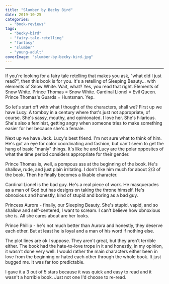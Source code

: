 ```yaml
---
title: "Slumber by Becky Bird"
date: 2019-10-25
categories: 
  - "book-reviews"
tags: 
  - "becky-bird"
  - "fairy-tale-retelling"
  - "fantasy"
  - "slumber"
  - "young-adult"
coverImage: "slumber-by-becky-bird.jpg"
---
```


* * *

If you're looking for a fairy tale retelling that makes you ask, "what did I just read?", then this book is for you. It's a retelling of Sleeping Beauty... with elements of Snow White. Wait, what? Yes, you read that right. Elements of Snow White. Prince Thomas = Snow White. Cardinal Lionel = Evil Queen. Prince Thomas's Guards = Huntsman. Yep.

So let's start off with what I thought of the characters, shall we? First up we have Lucy. A tomboy in a century where that's just not appropriate, of course. She's sassy, mouthy, and opinionated. I love her. She's hilarious. She's also a feminist, getting angry when someone tries to make something easier for her because she's a female.

Next up we have Jack. Lucy's best friend. I'm not sure what to think of him. He's got an eye for color coordinating and fashion, but can't seem to get the hang of basic "manly" things. It's like he and Lucy are the polar opposites of what the time period considers appropriate for their gender.

Prince Thomas is, well, a pompous ass at the beginning of the book. He's shallow, rude, and just plain irritating. I don't like him much for about 2/3 of the book. Then he finally becomes a likable character.

Cardinal Lionel is the bad guy. He's a real piece of work. He masquerades as a man of God but has designs on taking the throne himself. He's obnoxious and honestly, kind of stupid and boring as a bad guy.

Princess Aurora - finally, our Sleeping Beauty. She's stupid, vapid, and so shallow and self-centered, I want to scream. I can't believe how obnoxious she is. All she cares about are her looks.

Prince Phillip - he's not much better than Aurora and honestly, they deserve each other. But at least he is loyal and a man of his word if nothing else.

The plot lines are ok I suppose. They aren't great, but they aren't terrible either. The book had the hate-to-love trope in it and honestly, in my opinion, it wasn't done very well. I would rather the main characters either been in love from the beginning or hated each other through the whole book. It just bugged me. It was far too predictable.

I gave it a 3 out of 5 stars because it was quick and easy to read and it wasn't a horrible book. Just not one I'd choose to re-read.
